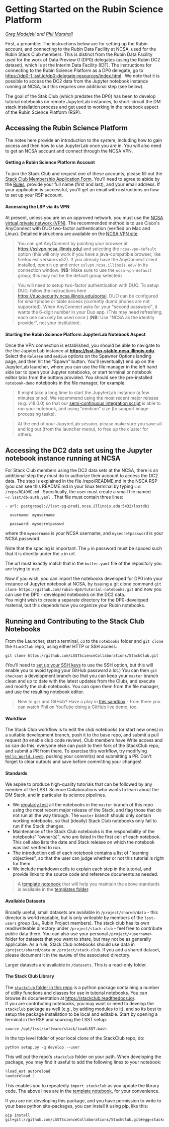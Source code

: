 # Getting Started on the Rubin Science Platform

_[Greg Madejski](https://github.com/LSSTScienceCollaborations/StackClub/issues/new?body=@Madejski)
 and [Phil Marshall](https://github.com/LSSTScienceCollaborations/StackClub/issues/new?body=@drphilmarshall)_

First, a preamble:  The instructions below are for setting up the Rubin account, and connecting to the Rubin Data Facility at NCSA, 
used for the Rubin Stack Club members.  This is 
distinct from the Rubin Data Facility used for the work of Data Preview 0 (DP0) delegates 
(using the Rubin DC2 dataset), which is at the Interim Data Facility (IDF).  The 
instructions for connecting to the Rubin Science Platform as a DP0 delegate, go to 
https://dp0-1.lsst.io/dp0-delegate-resources/index.html .  We note that it is possible to 
access the DC2 data from the Jupyter notebook instance running at NCSA, but this requires one additional step (see below).  

The goal of the Stak Club (which predates the DP0) has been to develop tutorial notebooks on remote JupyterLab instances, 
to short-circuit the DM stack installation process and get used to working in the notebook aspect of the Rubin Science Platform (RSP). 

## Accessing the Rubin Science Platform
The notes here provide an introduction to the system, including how to gain access and then how to use JupyterLab once you are in. 
You will also need to get an NCSA account and connect through the NCSA VPN.

#### Getting a Rubin Science Platform Account
To join the Stack Club and request one of these accounts, please fill out the [Stack Club Membership Application Form](https://forms.gle/rehWtaoHgiBx6VfZ6). You'll need to agree to abide by the [Rules](../Rules.md), provide your full name (first and last), and your email address. 
If your application is successful, you'll get an email with instructions on how to set up your RSP account. 

#### Accessing the LSP via its VPN
At present, unless you are on an approved network, you must use the [NCSA virtual private network (VPN)](https://wiki.ncsa.illinois.edu/display/cybersec/Virtual+Private+Network+%28VPN%29+Service).
The recommended method is to use Cisco's AnyConnect with DUO two-factor authentication (verified on Mac and Linux). Detailed instructions are available on the [NCSA VPN site](https://wiki.ncsa.illinois.edu/display/cybersec/Virtual+Private+Network+%28VPN%29+Service#VirtualPrivateNetwork(VPN)Service-UsingtheCiscoAnyConnectVPNClient(Required)).

> You can get AnyConnect by pointing your browser at https://sslvpn.ncsa.illinois.edu/ and selecting the `ncsa-vpn-default` option (this will only work if you have a java-compatible browser, like firefox esr version<=52). If you already have the AnyConnect client installed, open it up and enter `sslvpn.ncsa.illinois.edu/` in its connection window.  (**NB:** Make sure to use the `ncsa-vpn-default` group; this may not be the default group selected)

> You will need to setup two-factor authentication with DUO. To setup DUO, follow the instructions here https://duo.security.ncsa.illinois.edu/portal. DUO can be configured for smartphone or table access (currently dumb phones are not supported). When AnyConnect asks for your "second password", it wants the 6-digit number in your Duo app. (This may need refreshing, each one can only be used once.)  (**NB:** Use "NCSA as the identity provider", not your institution).  


#### Starting the Rubin Science Platform JupyterLab Notebook Aspect
Once the VPN connection is established, you should be able to navigate to the the JupyterLab instance at **https://lsst-lsp-stable.ncsa.illinois.edu**. Select the `Release` and `medium` options on the Spawner Options landing page, and then hit the "Spawn" button. You'll (eventually) end up on the JupyterLab launcher, where you can use the file manager in the left hand side bar to open your Jupyter notebooks, or start terminal or notebook editor tabs from the buttons provided.  You should see the pre-installed `notebook-demo`  notebooks in the file manager, for example.

> It might take a long time to start the JupyterLab instance (a few minutes or so).  We recommend using the most recent major release (e.g. v18.0.0) so that our [semi-continuous integration script](../CIT.md) is able to run your notebook, and using "medium" size (to support image processing tasks).

> At the end of your JupyterLab session, please make sure you save all and log out (from the launcher menu), to free up the cluster for others.

## Accessing the DC2 data set using the Jupyter notebook instance running at NCSA 
For Stack Club members using the DC2 data sets at the NCSA, there is an additional step they must do to authorize their account to access the DC2 data. The step is explained in the file /repo/README.md in the NSCA RSP (you can see this README.md in your linux terminal by typing ```cat /repo/README.md``` .  Specifically, the user must create a small file named ```~/.lsst/db-auth.yaml``` .  That file must contain three lines: 

```
- url: postgresql://lsst-pg-prod1.ncsa.illinois.edu:5432/lsstdb1
```
```
  username: myusername
```
```
  password: mysecretpasswd
```
where the ```myusername``` is your NCSA username, and ```mysecretpassword``` is your NCSA password.  

Note that the spacing is important. The ```p``` in password must be spaced such that it is directly under the ```u``` in url.

The url must exactly match that in the ```butler.yaml``` file of the repository you are trying to use.  

Now if you wish, you can import the notebooks developed for DP0 into your instance of Jupyter notebook at NCSA, by issuing a git clone 
command ```git clone https://github.com/rubin-dp0/tutorial-notebooks.git``` and now you can use the DP0 - developed notebooks on the DC2 data.  
You might wish to create a separate directory for the DP0-developed material, but this depends how you organize your Rubin notebooks.  

## Running and Contributing to the Stack Club Notebooks
From the Launcher, start a terminal, `cd` to the `notebooks` folder and `git clone` the `StackClub` repo, using either HTTP or SSH access:
```
git clone https://github.com/LSSTScienceCollaborations/StackClub.git
```
(You'll need to [set up your SSH keys](https://github.com/drphilmarshall/GettingStarted/#contributing) to use the SSH option, but this will enable you to avoid typing your GitHub password a lot.)
You can then `git checkout` a development branch (so that you can keep your `master` branch clean and up to date with the latest updates from the Club), and execute and modify the club notebooks. You can open them from the file manager, and use the resulting notebook editor. 

> New to `git` and GitHub? Have a play in [this sandbox](https://github.com/drphilmarshall/GettingStarted) - from there you can watch Phil on YouTube doing a GitHub live demo, too.

#### Workflow
The Stack Club workflow is to edit the club notebooks (or start new ones) in a suitable development branch, push it to the base repo, and submit a pull request (to enable club code review). Club members have Write access and so can do this; everyone else can push to their fork of the StackClub repo, and submit a PR from there. To exercise this workflow, try modifying  [`Hello_World.ipynb`](https://github.com/LSSTScienceCollaborations/StackClub/blob/master/notebooks/Hello_World.ipynb), pushing your commit(s) and submitting a PR. Don't forget to clear outputs and save before committing your changes!
 
#### Standards
We aspire to produce high-quality tutorials that can be followed by any member of the LSST Science Collaborations who wants to learn about the DM Stack, and in particular its science pipelines. 
* We [regularly test](../CIT.md) all the notebooks in the `master` branch of this repo using the most recent major release 
of the Stack, and flag those that do not run all the way through. The `master` branch should only contain working notebooks, so that (ideally) Stack Club notebooks only fail to run if the Stack changes.
* Maintenance of the Stack Club notebooks is the responsibility of the notebooks' "owner(s)", who are listed in the first cell of each notebook. This cell also lists the date and Stack release on which the notebook was last verified to run.
* The introduction cell of each notebook contains a list of "learning objectives", so that the user can judge whether or not this tutorial is right for them.
* We include markdown cells to explain each step in the tutorial, and provide links to the source code and reference documents as needed.

> A [template notebook](templates/template_Notebook.ipynb) that will help you maintain the above standards is available in the [templates folder](templates).

#### Available Datasets
Broadly useful, small datasets are available in `/project/shared/data`  - this director is world readable, but is only writeable by members of the `lsst-users` group (i.e., Rubin Project members). The stack club has its own read/writeable directory under `/project/stack-club` - feel free to contribute public data there. You can also use your personal `/project/<username>` folder for datasets that you want to share, but may not be as generally applicable. As a rule, Stack Club notebooks should use data in `/project/shared/data` or `/project/stack-club`. If you add a shared dataset, please document it in the `README` of the associated directory.

Larger datasets are available in `/datasets`. This is a read-only folder.

#### The Stack Club Library
The [`stackclub` folder in this repo](../stackclub) is a python package containing a number of utility functions and classes for use in tutorial notebooks. You can browse its documentation at https://stackclub.readthedocs.io/.  
If you are contributing notebooks, you may want or need to develop the  `stackclub` package as well 
(e.g., by adding modules to it), and so its best to setup the package installation to be local and editable. 
Start by opening a terminal in the RSP and sourcing the LSST setup:
```
source /opt/lsst/software/stack/loadLSST.bash
```
In the top level folder of your local clone of the StackClub repo, do:
```
python setup.py -q develop --user
```
This will put the repo's `stackclub` folder on your path. When developing the package, you may find it useful to add the following lines to your notebook:
```python
%load_ext autoreload
%autoreload 2
```
This enables you to repeatedly `import stackclub` as you update the library code. The above lines are in the [template notebook](templates/template_Notebook.ipynb), for your convenience.

If you are not developing this package, and you have permission to write to your base python site-packages, you can install it using pip, like this:
```
pip install git+git://github.com/LSSTScienceCollaborations/StackClub.git#egg=stackclub
```
